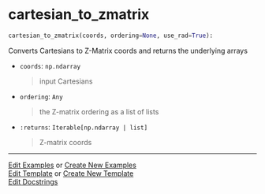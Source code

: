 # <a id="McUtils.Coordinerds.Conveniences.cartesian_to_zmatrix">cartesian_to_zmatrix</a>

```python
cartesian_to_zmatrix(coords, ordering=None, use_rad=True): 
```
Converts Cartesians to Z-Matrix coords and returns the underlying arrays
- `coords`: `np.ndarray`
    >input Cartesians
- `ordering`: `Any`
    >the Z-matrix ordering as a list of lists
- `:returns`: `Iterable[np.ndarray | list]`
    >Z-matrix coords 




___

[Edit Examples](https://github.com/McCoyGroup/McUtils/edit/edit/ci/examples/McUtils/Coordinerds/Conveniences/cartesian_to_zmatrix.md) or 
[Create New Examples](https://github.com/McCoyGroup/McUtils/new/edit/?filename=ci/examples/McUtils/Coordinerds/Conveniences/cartesian_to_zmatrix.md) <br/>
[Edit Template](https://github.com/McCoyGroup/McUtils/edit/edit/ci/docs/McUtils/Coordinerds/Conveniences/cartesian_to_zmatrix.md) or 
[Create New Template](https://github.com/McCoyGroup/McUtils/new/edit/?filename=ci/docs/templates/McUtils/Coordinerds/Conveniences/cartesian_to_zmatrix.md) <br/>
[Edit Docstrings](https://github.com/McCoyGroup/McUtils/edit/edit/McUtils/Coordinerds/Conveniences.py?message=Update%20Docs)